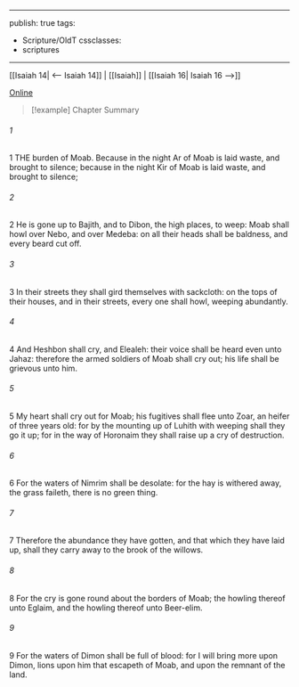 

---
publish: true
tags:
  - Scripture/OldT
cssclasses:
  - scriptures
---
[[Isaiah 14| <-- Isaiah 14]] | [[Isaiah]] | [[Isaiah 16| Isaiah 16 -->]]

[Online](https://churchofjesuschrist.org/study/scriptures/ot/isa/15?lang=eng)

>[!example] Chapter Summary
>
###### 1
1 THE burden of Moab.  Because in the night Ar of Moab is laid waste, and brought to silence; because in the night Kir of Moab is laid waste, and brought to silence;
###### 2
2 He is gone up to Bajith, and to Dibon, the high places, to weep: Moab shall howl over Nebo, and over Medeba: on all their heads shall be baldness, and every beard cut off.
###### 3
3 In their streets they shall gird themselves with sackcloth: on the tops of their houses, and in their streets, every one shall howl, weeping abundantly.
###### 4
4 And Heshbon shall cry, and Elealeh: their voice shall be heard even unto Jahaz: therefore the armed soldiers of Moab shall cry out; his life shall be grievous unto him.
###### 5
5 My heart shall cry out for Moab; his fugitives shall flee unto Zoar, an heifer of three years old: for by the mounting up of Luhith with weeping shall they go it up; for in the way of Horonaim they shall raise up a cry of destruction.
###### 6
6 For the waters of Nimrim shall be desolate: for the hay is withered away, the grass faileth, there is no green thing.
###### 7
7 Therefore the abundance they have gotten, and that which they have laid up, shall they carry away to the brook of the willows.
###### 8
8 For the cry is gone round about the borders of Moab; the howling thereof unto Eglaim, and the howling thereof unto Beer-elim.
###### 9
9 For the waters of Dimon shall be full of blood: for I will bring more upon Dimon, lions upon him that escapeth of Moab, and upon the remnant of the land.



